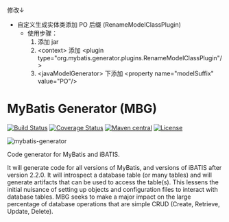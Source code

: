 修改↓
- 自定义生成实体类添加 PO 后缀 (RenameModelClassPlugin)
    - 使用步骤：
        1. 添加 jar
        2. \<context> 添加 \<plugin type="org.mybatis.generator.plugins.RenameModelClassPlugin"/>
        3. \<javaModelGenerator> 下添加 \<property name="modelSuffix" value="PO"/>

MyBatis Generator (MBG)
=======================

[![Build Status](https://travis-ci.org/mybatis/generator.svg?branch=master)](https://travis-ci.org/mybatis/generator)
[![Coverage Status](https://coveralls.io/repos/mybatis/generator/badge.svg?branch=master&service=github)](https://coveralls.io/github/mybatis/generator?branch=master)
[![Maven central](https://maven-badges.herokuapp.com/maven-central/org.mybatis.generator/mybatis-generator/badge.svg)](https://maven-badges.herokuapp.com/maven-central/org.mybatis.generator/mybatis-generator)
[![License](http://img.shields.io/:license-apache-brightgreen.svg)](http://www.apache.org/licenses/LICENSE-2.0.html)

![mybatis-generator](http://mybatis.github.io/images/mybatis-logo.png)

Code generator for MyBatis and iBATIS.

It will generate code for all versions of MyBatis, and versions of iBATIS after version 2.2.0. It will introspect a database table (or many tables) and will generate artifacts that can be used to access the table(s). This lessens the initial nuisance of setting up objects and configuration files to interact with database tables. MBG seeks to make a major impact on the large percentage of database operations that are simple CRUD (Create, Retrieve, Update, Delete).
